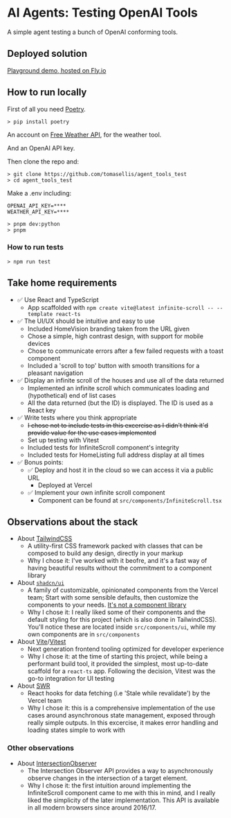 # AI Agents: Testing OpenAI Tools

A simple agent testing a bunch of OpenAI conforming tools.

## Deployed solution

[Playground demo, hosted on Fly.io](https://agent-functions-test.fly.dev/agent/playground/)

## How to run locally

First of all you need [Poetry](https://python-poetry.org/docs/#installation).
```
> pip install poetry
```

An account on [Free Weather API](https://www.weatherapi.com/), for the weather tool. 

And an OpenAI API key.

Then clone the repo and:
```
> git clone https://github.com/tomasellis/agent_tools_test
> cd agent_tools_test
```

Make a .env including:
```
OPENAI_API_KEY=****
WEATHER_API_KEY=****
```

```
> pnpm dev:python
> pnpm 
```

### How to run tests
```
> npm run test
```

## Take home requirements
- ✅ Use React and TypeScript
  - App scaffolded with `npm create vite@latest infinite-scroll -- --template react-ts`
- ✅ The UI/UX should be intuitive and easy to use
  - Included HomeVision branding taken from the URL given
  - Chose a simple, high contrast design, with support for mobile devices
  - Chose to communicate errors after a few failed requests with a toast component
  - Included a 'scroll to top' button with smooth transitions for a pleasant navigation
- ✅ Display an infinite scroll of the houses and use all of the data returned
  - Implemented an infinite scroll which communicates loading and (hypothetical) end of list cases
  - All the data returned (but the ID) is displayed. The ID is used as a React key
- ✅ Write tests where you think appropriate
  - ~~I chose not to include tests in this excercise as I didn't think it'd provide value for the use cases implemented~~
  - Set up testing with Vitest
  - Included tests for InfiniteScroll component's integrity
  - Included tests for HomeListing full address display at all times
- ✅ Bonus points:
  - ✅ Deploy and host it in the cloud so we can access it via a public URL
    - Deployed at Vercel
  - ✅ Implement your own infinite scroll component
    - Component can be found at `src/components/InfiniteScroll.tsx`

## Observations about the stack
- About [TailwindCSS](https://tailwindcss.com/docs/utility-first)
  - A utility-first CSS framework packed with classes that can be composed to build any design, directly in your markup
  - Why I chose it: I've worked with it beofre, and it's a fast way of having beautiful results without the commitment to a component library
- About [`shadcn/ui`](https://ui.shadcn.com/)
  - A family of customizable, opinionated components from the Vercel team; Start with some sensible defaults, then customize the components to your needs. [It's not a component library](https://ui.shadcn.com/docs)
  - Why I chose it: I really liked some of their components and the default styling for this project (which is also done in TailwindCSS). You'll notice these are located inside `src/components/ui`, while my own components are in `src/components`
- About [Vite](https://vitejs.dev/guide/)/[Vitest](https://vitest.dev/)
  - Next generation frontend tooling optimized for developer experience
  - Why I chose it: at the time of starting this project, while being a performant build tool, it provided the simplest, most up-to-date scaffold for a `react-ts` app. Following the decision, Vitest was the go-to integration for UI testing
- About [SWR](https://swr.vercel.app/)
  - React hooks for data fetching (i.e 'Stale while revalidate') by the Vercel team
  - Why I chose it: this is a comprehensive implementation of the use cases around asynchronous state management, exposed through really simple outputs. In this excercise, it makes error handling and loading states simple to work with

### Other observations
- About [IntersectionObserver](https://developer.mozilla.org/en-US/docs/Web/API/Intersection_Observer_API)
  - The Intersection Observer API provides a way to asynchronously observe changes in the intersection of a target element.
  - Why I chose it: the first intuition around implementing the InfiniteScroll component came to me with this in mind, and I really liked the simplicity of the later implementation. This API is available in all modern browsers since around 2016/17.